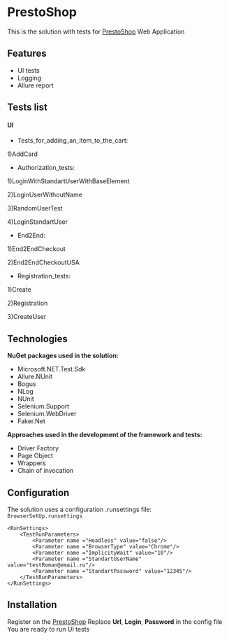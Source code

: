# PrestoShop
This is the solution with tests for [PrestoShop](http://prestashop.qatestlab.com.ua/ru/) Web Application

## Features
- UI tests
- Logging
- Allure report

## Tests list

#### UI
- Tests_for_adding_an_item_to_the_cart:

1)AddCard

- Authorization_tests:

1)LoginWithStandartUserWithBaseElement

2)LoginUserWithoutName

3)RandomUserTest

4)LoginStandartUser

- End2End:

1)End2EndCheckout

2)End2EndCheckoutUSA


- Registration_tests:

1)Create

2)Registration

3)CreateUser




## Technologies
**NuGet packages used in the solution:**
- Microsoft.NET.Test.Sdk
- Allure.NUnit
- Bogus
- NLog
- NUnit
- Selenium.Support
- Selenium.WebDriver
- Faker.Net

**Approaches used in the development of the framework and tests:**
- Driver Factory
- Page Object
- Wrappers
- Chain of invocation

## Configuration
The solution uses a configuration .runsettings file:
```BrowserSetUp.runsettings```
```
<RunSettings>
	<TestRunParameters>
		<Parameter name ="Headless" value="false"/>
		<Parameter name ="BrowserType" value="Chrome"/>
		<Parameter name ="ImplicityWait" value="10"/>
		<Parameter name ="StandartUserName" value="testRoman@email.ru"/>
		<Parameter name ="StandartPassword" value="12345"/>
	</TestRunParameters>
</RunSettings>

```

## Installation
Register on the [PrestoShop](http://prestashop.qatestlab.com.ua/ru/)
Replace **Url**, **Login**, **Password** in the config file
You are ready to run UI tests
